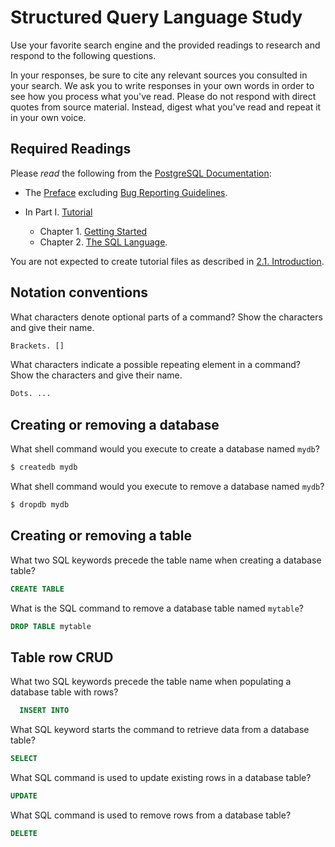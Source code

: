 # Structured Query Language Study

Use your favorite search engine and the provided readings to research and
respond to the following questions.

In your responses, be sure to cite any relevant sources you consulted in your
search. We ask you to write responses in your own words in order to see how you
process what you've read. Please do not respond with direct quotes from source
material. Instead, digest what you've read and repeat it in your own voice.

## Required Readings

Please _read_ the following from the [PostgreSQL
Documentation](http://www.postgresql.org/docs/9.5/static/index.html):

-   The [Preface](http://www.postgresql.org/docs/9.5/static/preface.html)
excluding [Bug Reporting
Guidelines](http://www.postgresql.org/docs/9.5/static/bug-reporting.html).
-   In Part I. [Tutorial](http://www.postgresql.org/docs/9.5/static/tutorial.html)

    -   Chapter 1. [Getting Started](http://www.postgresql.org/docs/9.5/static/tutorial-start.html)
    -   Chapter 2. [The SQL Language](http://www.postgresql.org/docs/9.5/static/tutorial-sql.html).

You are not expected to create tutorial files as described in [2.1.
Introduction](http://www.postgresql.org/docs/9.5/static/tutorial-sql-intro.html).

## Notation conventions

What characters denote optional parts of a command?
Show the characters and give their name.

```md
Brackets. []
```

What characters indicate a possible repeating element in a command?
Show the characters and give their name.

```md
Dots. ...
```

## Creating or removing a database

What shell command would you execute to create a database named `mydb`?

```sh
$ createdb mydb
```

What shell command would you execute to remove a database named `mydb`?

```sh
$ dropdb mydb
  ```

## Creating or removing a table

What two SQL keywords precede the table name when creating a database table?

```sql
CREATE TABLE
```

What is the SQL command to remove a database table named `mytable`?

```sql
DROP TABLE mytable
```

## Table row CRUD

What two SQL keywords precede the table name when populating
a database table with rows?

```sql
  INSERT INTO
  ```

What SQL keyword starts the command to retrieve data from a database table?

```sql
SELECT
```

What SQL command is used to update existing rows in a database table?

```sql
UPDATE
```

What SQL command is used to remove rows from a database table?

```sql
DELETE
```
